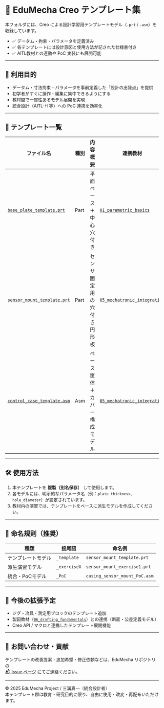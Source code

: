 # 🧰 EduMecha Creo テンプレート集

本フォルダには、Creo による設計学習用テンプレートモデル（`.prt` / `.asm`）を収録しています。

- ✅ データム・拘束・パラメータを定義済み  
- ✅ 各テンプレートには設計意図と使用方法が記された仕様書付き  
- ✅ AITL教材との連動や PoC 実装にも展開可能  

---

## 📌 利用目的

- データム・寸法拘束・パラメータを事前定義した「設計の出発点」を提供  
- 初学者がすぐに操作・編集に集中できるようにする  
- 教材間で一貫性あるモデル展開を実現  
- 統合設計（AITL-H 等）への PoC 連携を効率化  

---

## 📂 テンプレート一覧

| ファイル名 | 種別 | 内容概要 | 連携教材 | 仕様書 |
|------------|------|----------|-----------|--------|
| [`base_plate_template.prt`](./base_plate_template.prt) | Part | 平面ベース＋中心穴付き | [`01_parametric_basics`](../01_parametric_basics/) | [`📄`](./template_base_plate_spec.md) |
| [`sensor_mount_template.prt`](./sensor_mount_template.prt) | Part | センサ固定用の穴付き円形板 | [`05_mechatronic_integration`](../05_mechatronic_integration/) | [`📄`](./template_sensor_mount_spec.md) |
| [`control_case_template.asm`](./control_case_template.asm) | Asm  | ベース筐体＋カバー構成モデル | [`05_mechatronic_integration`](../05_mechatronic_integration/) | [`📄`](./template_control_case_spec.md) |

---

## 🛠️ 使用方法

1. 本テンプレートを **複製（別名保存）** して使用します。  
2. 各モデルには、明示的なパラメータ名（例：`plate_thickness`、`hole_diameter`）が設定されています。  
3. 教材内の演習では、テンプレートをベースに派生モデルを作成してください。  

---

## 🧩 命名規則（推奨）

| 種類 | 接尾語 | 命名例 |
|------|--------|--------|
| テンプレートモデル | `_template` | `sensor_mount_template.prt` |
| 派生演習モデル | `_exerciseX` | `sensor_mount_exercise1.prt` |
| 統合・PoCモデル | `_PoC` | `casing_sensor_mount_PoC.asm` |

---

## 🔄 今後の拡張予定

- ジグ・冶具・測定用ブロックのテンプレート追加  
- 製図教材（[`06_drafting_fundamentals`](../06_drafting_fundamentals/)）との連携（断面・公差定義モデル）  
- Creo API / マクロと連携したテンプレート展開機能  

---

## 📮 お問い合わせ・貢献

テンプレートの改善提案・追加希望・修正依頼などは、EduMecha リポジトリの  
[📬 Issue ページ](https://github.com/your-org/EduMecha/issues) にてご連絡ください。  

---

© 2025 EduMecha Project / 三溝真一（統合設計者）  
本テンプレート群は教育・研究目的に限り、自由に使用・改変・再配布いただけます。
